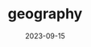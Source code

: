 ---
title: "geography"
cc-type: science
date: 2023-09-15
hashtag: geography
related:
  - Earth
tags:
  - science
---